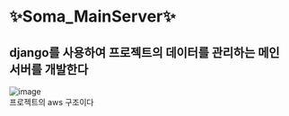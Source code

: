 # ✨Soma_MainServer✨


## django를 사용하여 프로젝트의 데이터를 관리하는 메인 서버를 개발한다

![image](./resource/aws_sturcuture.png)
<br>
프로젝트의 aws 구조이다